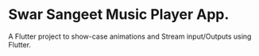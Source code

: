 # Swar Sangeet Music Player App.

A Flutter project to show-case animations and Stream input/Outputs using Flutter.
